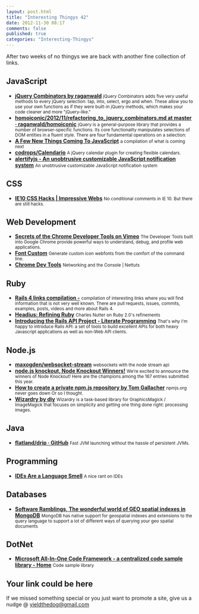 ```yaml
--- 
layout: post.html 
title: "Interesting Thingys 42" 
date: 2012-11-30 08:17 
comments: false 
published: true 
categories: "Interesting-Thingys" 
--- 
```

After two weeks of no thingys we are back with another fine collection of links.

<!-- More -->

## JavaScript

- **[jQuery Combinators by raganwald](http://weblog.raganwald.com/JQuery-Combinators/)**
    <small>jQuery Combinators adds five very useful methods to every jQuery selection: tap, into, select, ergo and when. These allow you to use your own functions as if they were built-in jQuery methods, which makes your code cleaner and more "jQuery-like."</small>
- **[homoiconic/2012/11/refactoring_to_jquery_combinators.md at master · raganwald/homoiconic](https://github.com/raganwald/homoiconic/blob/master/2012/11/refactoring_to_jquery_combinators.md)**
    <small>jQuery is a general-purpose library that provides a number of browser-specific functions. Its core functionality manipulates selections of DOM entities in a fluent style. There are four fundamental operations on a selection:</small>
- **[A Few New Things Coming To JavaScript](http://addyosmani.com/blog/a-few-new-things-coming-to-javascript/)**
    <small>a compilation of what is coming next</small>
- **[codrops/Calendario](https://github.com/codrops/Calendario)**
    <small>A jQuery calendar plugin for creating flexible calendars.</small>
- **[alertifyjs - An unobtrusive customizable JavaScript notification system](http://fabien-d.github.com/alertify.js/)**
    <small>An unobtrusive customizable JavaScript notification system</small>
 
## CSS

- **[IE10 CSS Hacks | Impressive Webs](http://www.impressivewebs.com/ie10-css-hacks/)**
    <small>No conditional comments in IE 10. But there are still hacks.</small>
 
## Web Development

- **[Secrets of the Chrome Developer Tools on Vimeo](http://vimeo.com/53073654#at=0)**
    <small>The Developer Tools built into Google Chrome provide powerful ways to understand, debug, and profile web applications.</small>
- **[Font Custom](http://fontcustom.com/)**
    <small>Generate custom icon webfonts from the comfort of the command line. </small>
- **[Chrome Dev Tools](http://net.tutsplus.com/tutorials/chrome-dev-tools-networking-and-the-console/)**
    <small>Networking and the Console | Nettuts </small>
 
## Ruby

- **[Rails 4 links compilation -](http://blog.wyeworks.com/2012/11/13/rails-4-compilation-links/)**
    <small>compilation of interesting links where you will find information that is not very well known. There are pull requests, issues, commits, examples, posts, videos and more about Rails 4.</small>
- **[Headius: Refining Ruby](http://blog.headius.com/2012/11/refining-ruby.html)**
    <small>Charles Nutter on Ruby 2.0's refinements</small>
- **[Introducing the Rails API Project - Literate Programming](http://blog.steveklabnik.com/posts/2012-11-22-introducing-the-rails-api-project)**
    <small>That's why I'm happy to introduce Rails API: a set of tools to build excellent APIs for both heavy Javascript applications as well as non-Web API clients.</small>
 
## Node.js

- **[maxogden/websocket-stream](https://github.com/maxogden/websocket-stream)**
    <small>websockets with the node stream api </small>
- **[node.js knockout, Node Knockout Winners!](http://blog.nodeknockout.com/post/36076501016/node-knockout-winners)**
    <small>We’re excited to announce the winners of Node Knockout! Here are the champions among the 167 entries submitted this year.</small>
- **[How to create a private npm.js repository by Tom Gallacher](http://clock.co.uk/tech-blogs/how-to-create-a-private-npmjs-repository)**
    <small>npmjs.org never goes down Or so I thought.</small>
- **[Wizardry by diy](http://diy.github.com/wizardry/)**
    <small>Wizardry is a task-based library for GraphicsMagick / ImageMagick that focuses on simplicity and getting one thing done right: processing images.</small>
 
## Java

- **[flatland/drip · GitHub](https://github.com/flatland/drip)**
    <small>Fast JVM launching without the hassle of persistent JVMs.</small>
 
## Programming

- **[IDEs Are a Language Smell](http://www.recursivity.com/blog/2012/10/28/ides-are-a-language-smell/)**
    <small>A nice rant on IDEs</small>
 
## Databases

- **[Software Ramblings, The wonderful world of GEO spatial indexes in MongoDB](http://christiankvalheim.com/post/35293863731/the-wonderful-world-of-geo-spatial-indexes-in-mongodb)**
    <small>MongoDB has native support for geospatial indexes and extensions to the query language to support a lot of different ways of querying your geo spatial documents</small>
 
## DotNet

- **[Microsoft All-In-One Code Framework - a centralized code sample library - Home](http://1code.codeplex.com/Wikipage?ProjectName=1code)**
    <small>Code sample library</small>
 
## Your link could be here

If we missed something special or you just want to promote a site, give us a nudge @ <a href='&#109;&#97;&#105;&#108;t&#111;&#58;%7&#57;&#105;eld&#116;%68%65do%67&#64;gmail&#37;2&#69;c&#37;6&#70;m'>y&#105;eldt&#104;&#101;dog&#64;&#103;mail&#46;&#99;&#111;m</a>
